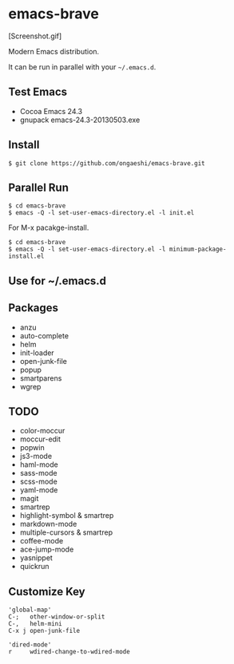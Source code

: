 # emacs-brave

[Screenshot.gif]

Modern Emacs distribution.

It can be run in parallel with your `~/.emacs.d`.

## Test Emacs
- Cocoa Emacs 24.3
- gnupack emacs-24.3-20130503.exe

## Install
```
$ git clone https://github.com/ongaeshi/emacs-brave.git
```

## Parallel Run
```
$ cd emacs-brave
$ emacs -Q -l set-user-emacs-directory.el -l init.el
```

For M-x pacakge-install.

```
$ cd emacs-brave
$ emacs -Q -l set-user-emacs-directory.el -l minimum-package-install.el
```

## Use for ~/.emacs.d

## Packages
- anzu
- auto-complete
- helm
- init-loader
- open-junk-file
- popup
- smartparens
- wgrep

## TODO
- color-moccur
- moccur-edit
- popwin
- js3-mode
- haml-mode
- sass-mode
- scss-mode
- yaml-mode
- magit
- smartrep
- highlight-symbol & smartrep
- markdown-mode
- multiple-cursors & smartrep
- coffee-mode
- ace-jump-mode
- yasnippet
- quickrun

## Customize Key
```
'global-map'
C-;   other-window-or-split
C-,   helm-mini
C-x j open-junk-file

'dired-mode'
r     wdired-change-to-wdired-mode
```
